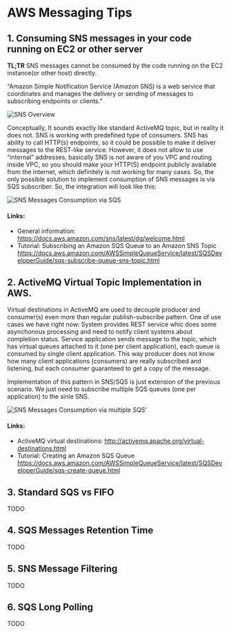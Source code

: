 # AWS Messaging Tips

## 1. Consuming SNS messages in your code running on EC2 or other server

**TL;TR** SNS messages cannot be consumed by the code running on the EC2 instance(or other host) directly.

“Amazon Simple Notification Service (Amazon SNS) is a web service that coordinates and manages the delivery or sending of messages to subscribing endpoints or clients.” 

![SNS Overview](https://github.com/szaitsev/aws-notes/blob/master/aws-messaging/images/img10.png)

Conceptually, It sounds exactly like standard ActiveMQ topic, but in reality it does not. SNS is working with predefined type of consumers. 
SNS has ability to call HTTP(s) endpoints, so it could be possible to make it deliver messages to the REST-like service. However, it does not allow to use “internal” addresses, basically SNS is not aware of you VPC and routing inside VPC, so you should make your HTTP(S) endpoint publicly available from the internet, which definitely is not working for many cases.
So, the only possible solution to implement consumption of SNS messages is via SQS subscriber. So, the integration will look like this:

![SNS Messages Consumption via SQS](https://github.com/szaitsev/aws-notes/blob/master/aws-messaging/images/img20.png)

#### Links:
- General information:  https://docs.aws.amazon.com/sns/latest/dg/welcome.html
- Tutorial: Subscribing an Amazon SQS Queue to an Amazon SNS Topic https://docs.aws.amazon.com/AWSSimpleQueueService/latest/SQSDeveloperGuide/sqs-subscribe-queue-sns-topic.html

## 2. ActiveMQ Virtual Topic Implementation in AWS.

Virtual destinations in ActiveMQ are used to decouple producer and consumer(s) even more than regular publish-subscribe pattern.
One of use cases we have right now: 
System provides REST service whic does some asynchonous processing and need to notify client systems about completion status. Service application sends message to the topic, which has virtual queues attached to it (one per client application), each queue is consumed by single client application. This way producer does not know how many client applications (consumers) are really subscribed and listening, but each consumer guaranteed to get a copy of the message.

Implementation of this pattern in SNS/SQS is just extension of the previous scenario. We just need to subscribe multiple SQS queues (one per application) to the sinle SNS.

![SNS Messages Consumption via multiple SQS'](https://github.com/szaitsev/aws-notes/blob/master/aws-messaging/images/img30.png)

#### Links:
- ActiveMQ virtual destinations: http://activemq.apache.org/virtual-destinations.html
- Tutorial: Creating an Amazon SQS Queue https://docs.aws.amazon.com/AWSSimpleQueueService/latest/SQSDeveloperGuide/sqs-create-queue.html
  
## 3. Standard SQS vs FIFO
TODO

## 4. SQS Messages Retention Time
TODO

## 5. SNS Message Filtering
TODO

## 6. SQS Long Polling 
TODO



